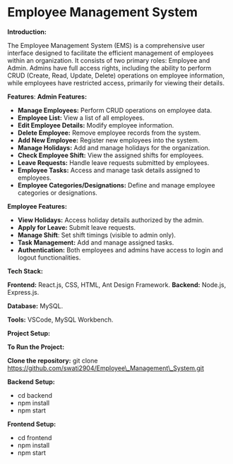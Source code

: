 
<h1>Employee Management System</h1>

**Introduction:**

The Employee Management System (EMS) is a comprehensive user interface designed to facilitate the efficient management of employees within an organization. It consists of two primary roles: Employee and Admin. Admins have full access rights, including the ability to perform CRUD (Create, Read, Update, Delete) operations on employee information, while employees have restricted access, primarily for viewing their details.

**Features**: **Admin Features:**

- **Manage Employees:** Perform CRUD operations on employee data.
- **Employee List:** View a list of all employees.
- **Edit Employee Details:** Modify employee information.
- **Delete Employee:** Remove employee records from the system.
- **Add New Employee:** Register new employees into the system.
- **Manage Holidays:** Add and manage holidays for the organization.
- **Check Employee Shift:** View the assigned shifts for employees.
- **Leave Requests:** Handle leave requests submitted by employees.
- **Employee Tasks:** Access and manage task details assigned to employees.
- **Employee Categories/Designations:** Define and manage employee categories or designations.

**Employee Features:**

- **View Holidays:** Access holiday details authorized by the admin.
- **Apply for Leave:** Submit leave requests.
- **Manage Shift**: Set shift timings (visible to admin only).
- **Task Management:** Add and manage assigned tasks.
- **Authentication:** Both employees and admins have access to login and logout functionalities.

**Tech Stack:**

**Frontend:** React.js, CSS, HTML, Ant Design Framework. **Backend:** Node.js, Express.js.

**Database:** MySQL.

**Tools:** VSCode, MySQL Workbench.

**Project Setup:**

**To Run the Project:**

**Clone the repository:** git clone https://github.com/swati2904/Employee\_Management\_System.git

**Backend Setup:**

- cd backend
- npm install
- npm start

**Frontend Setup:**

- cd frontend
- npm install
- npm start

